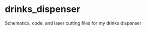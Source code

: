 drinks_dispenser
================

Schematics, code, and laser cutting files for my drinks dispenser
